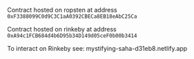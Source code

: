 Contract hosted on ropsten at address `0xF3388099C0d9C3C1aA0392CBECa8EB18eAbC25Ca`

Contract hosted on rinkeby at address `0xA94c1FCB684d4b6D95b34D149d05ceF0b00b3414`


To interact on Rinkeby see: mystifying-saha-d31eb8.netlify.app
